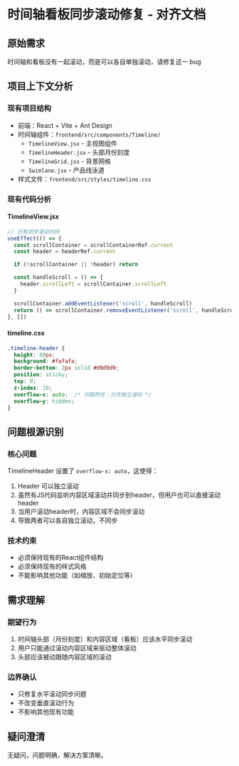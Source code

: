 # 时间轴看板同步滚动修复 - 对齐文档

## 原始需求
时间轴和看板没有一起滚动，而是可以各自单独滚动，请修复这一 bug

## 项目上下文分析

### 现有项目结构
- 前端：React + Vite + Ant Design
- 时间轴组件：`frontend/src/components/Timeline/`
  - `TimelineView.jsx` - 主视图组件
  - `TimelineHeader.jsx` - 头部月份刻度
  - `TimelineGrid.jsx` - 背景网格
  - `Swimlane.jsx` - 产品线泳道
- 样式文件：`frontend/src/styles/timeline.css`

### 现有代码分析

#### TimelineView.jsx
```javascript
// 已有同步滚动代码
useEffect(() => {
  const scrollContainer = scrollContainerRef.current
  const header = headerRef.current

  if (!scrollContainer || !header) return

  const handleScroll = () => {
    header.scrollLeft = scrollContainer.scrollLeft
  }

  scrollContainer.addEventListener('scroll', handleScroll)
  return () => scrollContainer.removeEventListener('scroll', handleScroll)
}, [])
```

#### timeline.css
```css
.timeline-header {
  height: 60px;
  background: #fafafa;
  border-bottom: 2px solid #d9d9d9;
  position: sticky;
  top: 0;
  z-index: 10;
  overflow-x: auto;  /* 问题所在：允许独立滚动 */
  overflow-y: hidden;
}
```

## 问题根源识别

### 核心问题
TimelineHeader 设置了 `overflow-x: auto`，这使得：
1. Header 可以独立滚动
2. 虽然有JS代码监听内容区域滚动并同步到header，但用户也可以直接滚动header
3. 当用户滚动header时，内容区域不会同步滚动
4. 导致两者可以各自独立滚动，不同步

### 技术约束
- 必须保持现有的React组件结构
- 必须保持现有的样式风格
- 不能影响其他功能（如缩放、初始定位等）

## 需求理解

### 期望行为
1. 时间轴头部（月份刻度）和内容区域（看板）应该水平同步滚动
2. 用户只能通过滚动内容区域来驱动整体滚动
3. 头部应该被动跟随内容区域的滚动

### 边界确认
- 只修复水平滚动同步问题
- 不改变垂直滚动行为
- 不影响其他现有功能

## 疑问澄清
无疑问，问题明确，解决方案清晰。
